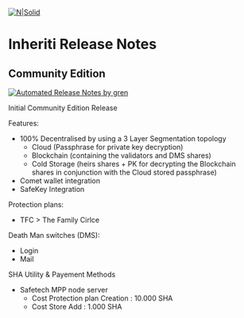 [![N|Solid](https://docs.inheriti.com/img/Gradient_large.png)](https://inheriti.com/)

# Inheriti Release Notes

## Community Edition

[![Automated Release Notes by gren](https://img.shields.io/badge/Inheriti%20CE-V1.1.1.0-blue)](https://github-tools.github.io/github-release-notes/)

Initial Community Edition Release

Features:

 * 100% Decentralised by using a 3 Layer Segmentation topology
    - Cloud (Passphrase for private key decryption)
    - Blockchain (containing the validators and DMS shares)
    - Cold Storage (heirs shares + PK for decrypting the Blockchain shares in conjunction with the Cloud stored passphrase)
 * Comet wallet integration
 * SafeKey Integration

 Protection plans:

 * TFC > The Family Cirlce

 Death Man switches (DMS):

 * Login
 * Mail

SHA Utility & Payement Methods

 * Safetech MPP node server
    - Cost Protection plan Creation : 10.000 SHA
    - Cost Store Add : 1.000 SHA